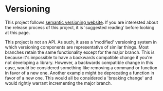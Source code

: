 # Versioning
This project follows [semantic versioning website](https://semver.org ). If you are interested about the release process of this project, it is 'suggested reading' before looking at this page.

This project is not an API. As such, it uses a 'modified' versioning system in which versioning components are representative of similar things.
Most branches retain the same functionality except for the major branch. This is because it's impossible to have a backwards compatible change if you're not developing a library.
However, a backwards compatible change in this case, would be considered something like removing a command or function in favor of a new one. Another example might be deprecating a function in favor of a new one.
This would all be considered a 'breaking change' and would rightly warrant incrementing the major branch.
